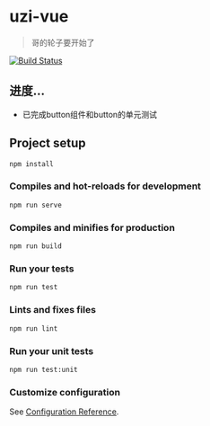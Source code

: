 # uzi-vue
>哥的轮子要开始了

[![Build Status](https://www.travis-ci.org/funny-man/uzi-vue.svg?branch=develop)](https://www.travis-ci.org/funny-man/uzi-vue)

## 进度...

- 已完成button组件和button的单元测试

## Project setup
```
npm install
```

### Compiles and hot-reloads for development
```
npm run serve
```

### Compiles and minifies for production
```
npm run build
```

### Run your tests
```
npm run test
```

### Lints and fixes files
```
npm run lint
```

### Run your unit tests
```
npm run test:unit
```

### Customize configuration
See [Configuration Reference](https://cli.vuejs.org/config/).
